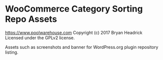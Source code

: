 # WooCommerce Category Sorting Repo Assets #
https://www.poolwarehouse.com
Copyright (c) 2017 Bryan Headrick
Licensed under the GPLv2 license.

Assets such as screenshots and banner for WordPress.org plugin repository listing.